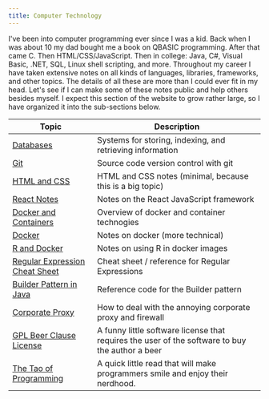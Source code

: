 ```yaml
---
title: Computer Technology
---
```


I've been into computer programming ever since I was a kid.  Back when I was about 10 my dad bought me a book on QBASIC programming.  After that came C.  Then HTML/CSS/JavaScript.  Then in college: Java, C#, Visual Basic, .NET, SQL, Linux shell scripting, and more.  Throughout my career I have taken extensive notes on all kinds of languages, libraries, frameworks, and other topics.  The details of all these are more than I could ever fit in my head.  Let's see if I can make some of these notes public and help others besides myself.  I expect this section of the website to grow rather large, so I have organized it into the sub-sections below.

| Topic | Description |
|-------|-------------|
| [Databases](computer-technology/databases) | Systems for storing, indexing, and retrieving information |
| [Git](computer-technology/git) | Source code version control with git |
| [HTML and CSS](computer-technology/html-css) | HTML and CSS notes (minimal, because this is a big topic) |
| [React Notes](computer-technology/react) | Notes on the React JavaScript framework |
| [Docker and Containers](computer-technology/docker-and-containers) | Overview of docker and container technogies |
| [Docker](computer-technology/docker) | Notes on docker (more technical) |
| [R and Docker](computer-technology/r-and-docker) | Notes on using R in docker images |
| [Regular Expression Cheat Sheet](computer-technology/regular-expressions) | Cheat sheet / reference for Regular Expressions |
| [Builder Pattern in Java](computer-technology/builder-pattern-java) | Reference code for the Builder pattern |
| [Corporate Proxy](computer-technology/proxy-firewall) | How to deal with the annoying corporate proxy and firewall |
| [GPL Beer Clause License](computer-technology/gpl-beer-clause-license) | A funny little software license that requires the user of the software to buy the author a beer |
| [The Tao of Programming](computer-technology/tao-of-programming) | A quick little read that will make programmers smile and enjoy their nerdhood. |
